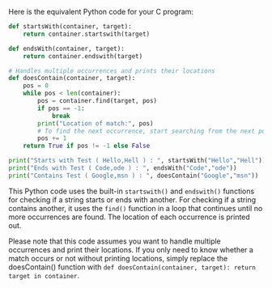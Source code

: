 Here is the equivalent Python code for your C program:

```python
def startsWith(container, target):
    return container.startswith(target)

def endsWith(container, target):
    return container.endswith(target)

# Handles multiple occurrences and prints their locations
def doesContain(container, target):
    pos = 0
    while pos < len(container):
        pos = container.find(target, pos)
        if pos == -1:
            break
        print("Location of match:", pos)
        # To find the next occurrence, start searching from the next position
        pos += 1
    return True if pos != -1 else False   

print("Starts with Test ( Hello,Hell ) : ", startsWith("Hello","Hell"))
print("Ends with Test ( Code,ode ) : ", endsWith("Code","ode"))
print("Contains Test ( Google,msn ) : ", doesContain("Google","msn"))
```
This Python code uses the built-in `startswith()` and `endswith()` functions for checking if a string starts or ends with another. For checking if a string contains another, it uses the `find()` function in a loop that continues until no more occurrences are found. The location of each occurrence is printed out.

Please note that this code assumes you want to handle multiple occurrences and print their locations. If you only need to know whether a match occurs or not without printing locations, simply replace the doesContain() function with `def doesContain(container, target): return target in container`.
